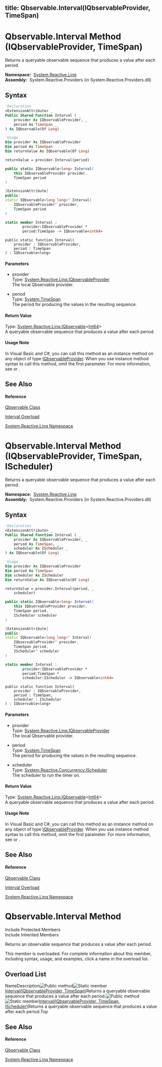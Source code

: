 title: Qbservable.Interval(IQbservableProvider, TimeSpan)
---
# Qbservable.Interval Method (IQbservableProvider, TimeSpan)

Returns a queryable observable sequence that produces a value after each period.

**Namespace:**  [System.Reactive.Linq](System.Reactive.Linq/System.Reactive.Linq)  
**Assembly:**  System.Reactive.Providers (in System.Reactive.Providers.dll)

## Syntax

```vb
'Declaration
<ExtensionAttribute> _
Public Shared Function Interval ( _
    provider As IQbservableProvider, _
    period As TimeSpan _
) As IQbservable(Of Long)
```

```vb
'Usage
Dim provider As IQbservableProvider
Dim period As TimeSpan
Dim returnValue As IQbservable(Of Long)

returnValue = provider.Interval(period)
```

```csharp
public static IQbservable<long> Interval(
    this IQbservableProvider provider,
    TimeSpan period
)
```

```c++
[ExtensionAttribute]
public:
static IQbservable<long long>^ Interval(
    IQbservableProvider^ provider, 
    TimeSpan period
)
```

```fsharp
static member Interval : 
        provider:IQbservableProvider * 
        period:TimeSpan -> IQbservable<int64> 
```

```jscript
public static function Interval(
    provider : IQbservableProvider, 
    period : TimeSpan
) : IQbservable<long>
```

#### Parameters

- provider  
  Type: [System.Reactive.Linq.IQbservableProvider](IQbservableProvider/IQbservableProvider)  
  The local Qbservable provider.

- period  
  Type: [System.TimeSpan](https://msdn.microsoft.com/en-us/library/269ew577)  
  The period for producing the values in the resulting sequence.

#### Return Value

Type: [System.Reactive.Linq.IQbservable](IQbservable/IQbservable(TSource))\<[Int64](https://msdn.microsoft.com/en-us/library/6yy583ek)\>  
A queryable observable sequence that produces a value after each period.

#### Usage Note

In Visual Basic and C\#, you can call this method as an instance method on any object of type [IQbservableProvider](IQbservableProvider/IQbservableProvider). When you use instance method syntax to call this method, omit the first parameter. For more information, see [](https://msdn.microsoft.com/en-us/library/Bb384936) or [](https://msdn.microsoft.com/en-us/library/Bb383977).

## See Also

#### Reference

[Qbservable Class](Qbservable/Qbservable)

[Interval Overload](Interval/Qbservable.Interval)

[System.Reactive.Linq Namespace](System.Reactive.Linq/System.Reactive.Linq)








# Qbservable.Interval Method (IQbservableProvider, TimeSpan, IScheduler)

Returns a queryable observable sequence that produces a value after each period.

**Namespace:**  [System.Reactive.Linq](System.Reactive.Linq/System.Reactive.Linq)  
**Assembly:**  System.Reactive.Providers (in System.Reactive.Providers.dll)

## Syntax

```vb
'Declaration
<ExtensionAttribute> _
Public Shared Function Interval ( _
    provider As IQbservableProvider, _
    period As TimeSpan, _
    scheduler As IScheduler _
) As IQbservable(Of Long)
```

```vb
'Usage
Dim provider As IQbservableProvider
Dim period As TimeSpan
Dim scheduler As IScheduler
Dim returnValue As IQbservable(Of Long)

returnValue = provider.Interval(period, _
    scheduler)
```

```csharp
public static IQbservable<long> Interval(
    this IQbservableProvider provider,
    TimeSpan period,
    IScheduler scheduler
)
```

```c++
[ExtensionAttribute]
public:
static IQbservable<long long>^ Interval(
    IQbservableProvider^ provider, 
    TimeSpan period, 
    IScheduler^ scheduler
)
```

```fsharp
static member Interval : 
        provider:IQbservableProvider * 
        period:TimeSpan * 
        scheduler:IScheduler -> IQbservable<int64> 
```

```jscript
public static function Interval(
    provider : IQbservableProvider, 
    period : TimeSpan, 
    scheduler : IScheduler
) : IQbservable<long>
```

#### Parameters

- provider  
  Type: [System.Reactive.Linq.IQbservableProvider](IQbservableProvider/IQbservableProvider)  
  The local Qbservable provider.

- period  
  Type: [System.TimeSpan](https://msdn.microsoft.com/en-us/library/269ew577)  
  The period for producing the values in the resulting sequence.

- scheduler  
  Type: [System.Reactive.Concurrency.IScheduler](IScheduler/IScheduler)  
  The scheduler to run the timer on.

#### Return Value

Type: [System.Reactive.Linq.IQbservable](IQbservable/IQbservable(TSource))\<[Int64](https://msdn.microsoft.com/en-us/library/6yy583ek)\>  
A queryable observable sequence that produces a value after each period.

#### Usage Note

In Visual Basic and C\#, you can call this method as an instance method on any object of type [IQbservableProvider](IQbservableProvider/IQbservableProvider). When you use instance method syntax to call this method, omit the first parameter. For more information, see [](https://msdn.microsoft.com/en-us/library/Bb384936) or [](https://msdn.microsoft.com/en-us/library/Bb383977).

## See Also

#### Reference

[Qbservable Class](Qbservable/Qbservable)

[Interval Overload](Interval/Qbservable.Interval)

[System.Reactive.Linq Namespace](System.Reactive.Linq/System.Reactive.Linq)








# Qbservable.Interval Method

Include Protected Members  
Include Inherited Members

Returns an observable sequence that produces a value after each period.

This member is overloaded. For complete information about this member, including syntax, usage, and examples, click a name in the overload list.

## Overload List

NameDescription![Public method](https://reactiveui.net/assets/img/Hh303103.pubmethod(en-us,VS.103).gif "Public method")![Static member](https://reactiveui.net/assets/img/Hh244319.static(en-us,VS.103).gif "Static member")[Interval(IQbservableProvider, TimeSpan)](https://msdn.microsoft.com/en-us/library/m:system.reactive.linq.qbservable.interval(system.reactive.linq.iqbservableprovider%2csystem.timespan)(v=VS.103))Returns a queryable observable sequence that produces a value after each period.![Public method](https://reactiveui.net/assets/img/Hh303103.pubmethod(en-us,VS.103).gif "Public method")![Static member](https://reactiveui.net/assets/img/Hh244319.static(en-us,VS.103).gif "Static member")[Interval(IQbservableProvider, TimeSpan, IScheduler)](https://msdn.microsoft.com/en-us/library/m:system.reactive.linq.qbservable.interval(system.reactive.linq.iqbservableprovider%2csystem.timespan%2csystem.reactive.concurrency.ischeduler)(v=VS.103))Returns a queryable observable sequence that produces a value after each period.Top

## See Also

#### Reference

[Qbservable Class](Qbservable/Qbservable)

[System.Reactive.Linq Namespace](System.Reactive.Linq/System.Reactive.Linq)





